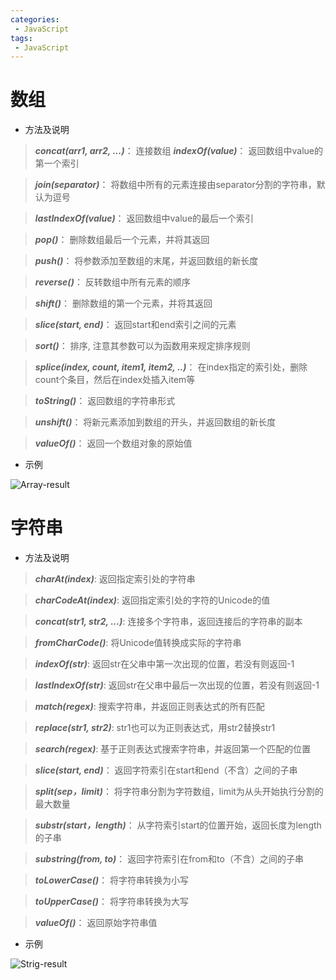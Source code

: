 ```yaml
---
categories:
 - JavaScript
tags:
 - JavaScript
---
```


# 数组 #

*  方法及说明

> **_concat(arr1, arr2, ...)_**：  连接数组
> **_indexOf(value)_**：  返回数组中value的第一个索引

> **_join(separator)_**：  将数组中所有的元素连接由separator分割的字符串，默认为逗号

> **_lastIndexOf(value)_**：  返回数组中value的最后一个索引

> **_pop()_**：  删除数组最后一个元素，并将其返回

> **_push()_**：  将参数添加至数组的末尾，并返回数组的新长度

> **_reverse()_**：  反转数组中所有元素的顺序

> **_shift()_**：  删除数组的第一个元素，并将其返回

> **_slice(start, end)_**：  返回start和end索引之间的元素

> **_sort()_**：  排序, 注意其参数可以为函数用来规定排序规则

> **_splice(index, count, item1, item2, ..)_**：  在index指定的索引处，删除count个条目，然后在index处插入item等

> **_toString()_**：  返回数组的字符串形式

> **_unshift()_**：  将新元素添加到数组的开头，并返回数组的新长度

> **_valueOf()_**：  返回一个数组对象的原始值

* 示例

![Array-result](https://jinuss.github.io/note/jinus/img/2017042101.png)

# 字符串 #

* 方法及说明

> **_charAt(index)_**:  返回指定索引处的字符串

> **_charCodeAt(index)_**:  返回指定索引处的字符的Unicode的值

> **_concat(str1, str2, ...)_**:  连接多个字符串，返回连接后的字符串的副本

> **_fromCharCode()_**:  将Unicode值转换成实际的字符串

> **_indexOf(str)_**:  返回str在父串中第一次出现的位置，若没有则返回-1

> **_lastIndexOf(str)_**:  返回str在父串中最后一次出现的位置，若没有则返回-1

> **_match(regex)_**:  搜索字符串，并返回正则表达式的所有匹配

> **_replace(str1, str2)_**:  str1也可以为正则表达式，用str2替换str1

> **_search(regex)_**:  基于正则表达式搜索字符串，并返回第一个匹配的位置

> **_slice(start, end)_**：  返回字符索引在start和end（不含）之间的子串

> **_split(sep，limit)_**：  将字符串分割为字符数组，limit为从头开始执行分割的最大数量

> **_substr(start，length)_**：  从字符索引start的位置开始，返回长度为length的子串

> **_substring(from, to)_**：  返回字符索引在from和to（不含）之间的子串

> **_toLowerCase()_**：  将字符串转换为小写

> **_toUpperCase()_**：  将字符串转换为大写

> **_valueOf()_**：  返回原始字符串值

* 示例

![Strig-result](https://jinuss.github.io/note/jinus/img/2017042102.png)
